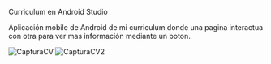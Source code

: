 Curriculum en Android Studio

Aplicación mobile de Android de mi curriculum donde una pagina interactua con otra para ver mas información mediante un boton.

![CapturaCV](https://github.com/user-attachments/assets/623dc006-26ff-4624-a675-da36891f1ce3)
![CapturaCV2](https://github.com/user-attachments/assets/4f5d21f1-51bf-4394-ba0e-a1e4ff6c89e5)
